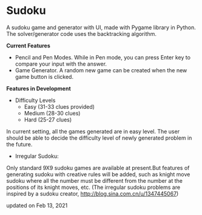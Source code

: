# Sudoku
A sudoku game and generator with UI, made with Pygame library in Python. The solver/generator code uses the backtracking algorithm.


**Current Features**
- Pencil and Pen Modes. While in Pen mode, you can press Enter key to compare your input with the answer.
- Game Generator. A random new game can be created when the new game button is clicked.


**Features in Development**
- Difficulty Levels
    * Easy (31-33 clues provided)
    * Medium (28-30 clues)
    * Hard (25-27 clues)
  
 In current setting, all the games generated are in easy level. The user should be able to decide the difficulty level of newly generated problem in the future.
 
- Irregular Sudoku:

 Only standard 9X9 sudoku games are available at present.But features of generating sudoku with creative rules will be added, such as knight move sudoku where all the number must be different from the number at the positions of its knight moves, etc.
 (The irregular sudoku problems are inspired by a sudoku creator, http://blog.sina.com.cn/u/1347445067)


updated on Feb 13, 2021
